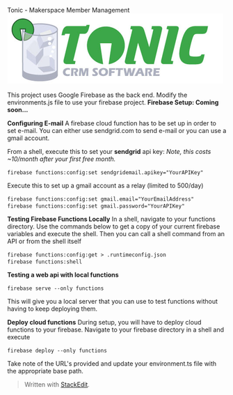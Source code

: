 Tonic - Makerspace Member Management
![Tonic Logo](https://github.com/MelbourneMakerSpace/Tonic/blob/master/src/assets/Logo.jpg?raw=true)

This project uses Google Firebase as the back end. Modify the environments.js file to use your firebase project.
**Firebase Setup: Coming soon...**

**Configuring E-mail**
A firebase cloud function has to be set up in order to set e-mail. You can either use sendgrid.com to send e-mail or you can use a gmail account.

From a shell, execute this to set your **sendgrid** api key:
_Note, this costs ~10/month after your first free month._

    firebase functions:config:set sendgridemail.apikey="YourAPIKey"

Execute this to set up a gmail account as a relay (limited to 500/day)

    firebase functions:config:set gmail.email="YourEmailAddress"
    firebase functions:config:set gmail.password="YourAPIKey"

**Testing Firebase Functions Locally**
In a shell, navigate to your functions directory. Use the commands below to get a copy of your current firebase variables and execute the shell. Then you can call a shell command from an API or from the shell itself

    firebase functions:config:get > .runtimeconfig.json
    firebase functions:shell

**Testing a web api with local functions**

    firebase serve --only functions

This will give you a local server that you can use to test functions without having to keep deploying them.

**Deploy cloud functions**
During setup, you will have to deploy cloud functions to your firebase. Navigate to your firebase directory in a shell and execute

    firebase deploy --only functions

Take note of the URL's provided and update your environment.ts file with the appropriate base path.

> Written with [StackEdit](https://stackedit.io/).
